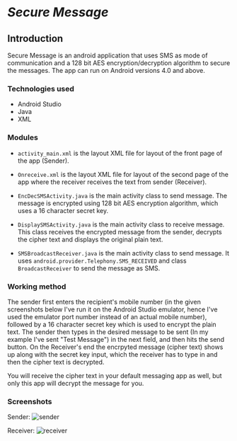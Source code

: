 # *Secure Message*
## Introduction
Secure Message is an android application that uses SMS as mode of communication and a 128 bit AES encryption/decryption algorithm to secure the messages. The app can run on Android versions 4.0 and above.

### Technologies used

* Android Studio
* Java
* XML

### Modules

* ``activity_main.xml`` is the layout XML file for layout of the front page of the app (Sender).

* ``Onreceive.xml`` is the layout XML file for layout of the second page of the app where the receiver receives the text from sender (Receiver).

* ``EncDecSMSActivity.java`` is the main activity class to send message. The message is encrypted using 128 bit AES encryption algorithm, which uses a 16 character secret key.

* ``DisplaySMSActivity.java`` is the main activity class to receive message. This class receives the encrypted message from the sender, decrypts the cipher text and displays the original plain text.

* ``SMSBroadcastReceiver.java`` is the main activity class to send message. It uses ``android.provider.Telephony.SMS_RECEIVED`` and class ``BroadcastReceiver`` to send the message as SMS.

### Working method

The sender first enters the recipient's mobile number (in the given screenshots below I've run it on the Android Studio emulator, hence I've used the emulator port number instead of an actual mobile number), followed by a 16 character secret key which is used to encrypt the plain text. The sender then types in the desired message to be sent (In my example I've sent "Test Message") in the next field, and then hits the send button. On the Receiver's end the encrpyted message (cipher text) shows up along with the secret key input, which the receiver has to type in and then the cipher text is decrypted.

You will receive the cipher text in your default messaging app as well, but only this app will decrypt the message for you.

### Screenshots 
Sender:
![sender](https://user-images.githubusercontent.com/45178771/120397626-40ff2980-c356-11eb-964b-dbeb6c9c865d.png)

Receiver:
![receiver](https://user-images.githubusercontent.com/45178771/120397647-4b212800-c356-11eb-8211-350e9152e887.png)
